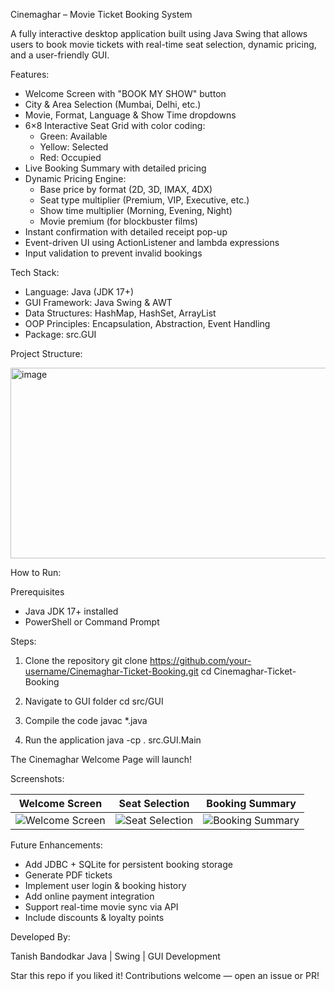Cinemaghar – Movie Ticket Booking System

A fully interactive desktop application built using Java Swing that allows users to book movie tickets with real-time seat selection, dynamic pricing, and a user-friendly GUI.

Features:

- Welcome Screen with "BOOK MY SHOW" button
- City & Area Selection (Mumbai, Delhi, etc.)
- Movie, Format, Language & Show Time dropdowns
- 6×8 Interactive Seat Grid with color coding:
  - Green: Available
  - Yellow: Selected
  - Red: Occupied
- Live Booking Summary with detailed pricing
- Dynamic Pricing Engine:
  - Base price by format (2D, 3D, IMAX, 4DX)
  - Seat type multiplier (Premium, VIP, Executive, etc.)
  - Show time multiplier (Morning, Evening, Night)
  - Movie premium (for blockbuster films)
- Instant confirmation with detailed receipt pop-up
- Event-driven UI using ActionListener and lambda expressions
- Input validation to prevent invalid bookings

Tech Stack:

- Language: Java (JDK 17+)
- GUI Framework: Java Swing & AWT
- Data Structures: HashMap, HashSet, ArrayList
- OOP Principles: Encapsulation, Abstraction, Event Handling
- Package: src.GUI

Project Structure:

<img width="911" height="305" alt="image" src="https://github.com/user-attachments/assets/87508c9f-65ca-4bdd-a5df-6364ad99a155" />


How to Run:

Prerequisites
- Java JDK 17+ installed
- PowerShell or Command Prompt

Steps:

1. Clone the repository
   git clone https://github.com/your-username/Cinemaghar-Ticket-Booking.git
   cd Cinemaghar-Ticket-Booking

2. Navigate to GUI folder
   cd src/GUI

3. Compile the code
   javac *.java

4. Run the application
   java -cp . src.GUI.Main

The Cinemaghar Welcome Page will launch!

Screenshots:

Welcome Screen | Seat Selection | Booking Summary
-------------- | -------------- | ---------------
| ![Welcome Screen](<img width="1919" height="1019" alt="image" src="https://github.com/user-attachments/assets/66ee2f6f-35b2-4ba7-ac0b-738a7226819c" />) | ![Seat Selection](<img width="603" height="272" alt="image" src="https://github.com/user-attachments/assets/6ab7960b-b311-4f44-95af-a1575952636d" />) | ![Booking Summary](<img width="793" height="811" alt="image" src="https://github.com/user-attachments/assets/986a6d2a-d83c-4d16-8325-09d40e52c02f" />) |
Future Enhancements:

- Add JDBC + SQLite for persistent booking storage
- Generate PDF tickets
- Implement user login & booking history
- Add online payment integration
- Support real-time movie sync via API
- Include discounts & loyalty points

Developed By:

Tanish Bandodkar
Java | Swing | GUI Development

Star this repo if you liked it!
Contributions welcome — open an issue or PR!
